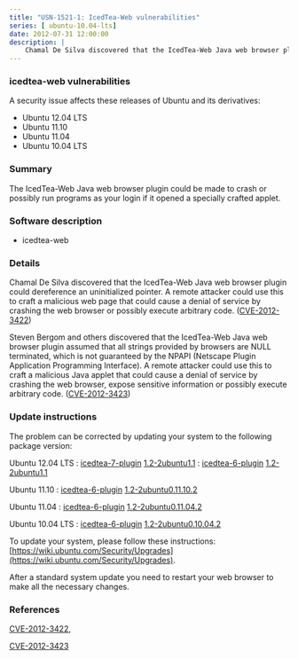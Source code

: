 ```yaml
---
title: "USN-1521-1: IcedTea-Web vulnerabilities"
series: [ ubuntu-10.04-lts]
date: 2012-07-31 12:00:00
description: |
    Chamal De Silva discovered that the IcedTea-Web Java web browser plugin could dereference an uninitialized pointer. A remote attacker could use this to craft a malicious web page that could cause a denial of service by crashing the web browser or possibly execute arbitrary code. ([CVE-2012-3422](http://people.ubuntu.com/~ubuntu-security/cve/CVE-2012-3422))
--- 
```

 
### icedtea-web vulnerabilities

A security issue affects these releases of Ubuntu and its derivatives:

* Ubuntu 12.04 LTS
* Ubuntu 11.10
* Ubuntu 11.04
* Ubuntu 10.04 LTS

### Summary

The IcedTea-Web Java web browser plugin could be made to crash or possibly run programs as your login if it opened a specially crafted
applet.

### Software description

* icedtea-web 

### Details

Chamal De Silva discovered that the IcedTea-Web Java web browser plugin could dereference an uninitialized pointer. A remote attacker could use this to craft a malicious web page that could cause a denial of service by crashing the web browser or possibly execute arbitrary code. ([CVE-2012-3422](http://people.ubuntu.com/~ubuntu-security/cve/CVE-2012-3422))

Steven Bergom and others discovered that the IcedTea-Web Java web browser plugin assumed that all strings provided by browsers are NULL terminated, which is not guaranteed by the NPAPI (Netscape Plugin Application Programming Interface). A remote attacker could use this to craft a malicious Java applet that could cause a denial of service by crashing the web browser, expose sensitive information or possibly execute arbitrary code. ([CVE-2012-3423](http://people.ubuntu.com/~ubuntu-security/cve/CVE-2012-3423)) 

### Update instructions

The problem can be corrected by updating your system to the following package version:

Ubuntu 12.04 LTS
 : [icedtea-7-plugin](https://launchpad.net/ubuntu/+source/icedtea-web) <span> [1.2-2ubuntu1.1](https://launchpad.net/ubuntu/+source/icedtea-web/1.2-2ubuntu1.1) </span> 
 : [icedtea-6-plugin](https://launchpad.net/ubuntu/+source/icedtea-web) <span> [1.2-2ubuntu1.1](https://launchpad.net/ubuntu/+source/icedtea-web/1.2-2ubuntu1.1) </span> 

Ubuntu 11.10
 : [icedtea-6-plugin](https://launchpad.net/ubuntu/+source/icedtea-web) <span> [1.2-2ubuntu0.11.10.2](https://launchpad.net/ubuntu/+source/icedtea-web/1.2-2ubuntu0.11.10.2) </span> 

Ubuntu 11.04
 : [icedtea-6-plugin](https://launchpad.net/ubuntu/+source/icedtea-web) <span> [1.2-2ubuntu0.11.04.2](https://launchpad.net/ubuntu/+source/icedtea-web/1.2-2ubuntu0.11.04.2) </span> 

Ubuntu 10.04 LTS
 : [icedtea-6-plugin](https://launchpad.net/ubuntu/+source/icedtea-web) <span> [1.2-2ubuntu0.10.04.2](https://launchpad.net/ubuntu/+source/icedtea-web/1.2-2ubuntu0.10.04.2) </span> 

To update your system, please follow these instructions: [https://wiki.ubuntu.com/Security/Upgrades](https://wiki.ubuntu.com/Security/Upgrades).

After a standard system update you need to restart your web browser to make all the necessary changes. 

### References

 [CVE-2012-3422](http://people.ubuntu.com/~ubuntu-security/cve/CVE-2012-3422), 

 [CVE-2012-3423](http://people.ubuntu.com/~ubuntu-security/cve/CVE-2012-3423)
 
